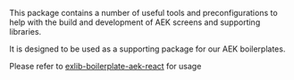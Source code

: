 This package contains a number of useful tools and preconfigurations to help with the build and development of AEK screens and supporting libraries.

It is designed to be used as a supporting package for our AEK boilerplates.

Please refer to [exlib-boilerplate-aek-react](https://npm.campusm.net/-/docs/@ombiel/exlib-boilerplate-aek-react) for usage
